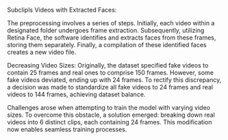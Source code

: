 Subclipls Videos with Extracted Faces:

The preprocessing involves a series of steps. Initially, each video within a designated folder undergoes frame extraction. Subsequently, utilizing Retina Face, the software identifies and extracts faces from these frames, storing them separately. Finally, a compilation of these identified faces creates a new video file.


Decreasing Video Sizes:
Originally, the dataset specified fake videos to contain 25 frames and real ones to comprise 150 frames. However, some fake videos deviated, ending up with 24 frames. To rectify this discrepancy, a decision was made to standardize all fake videos to 24 frames and real videos to 144 frames, achieving dataset balance.

Challenges arose when attempting to train the model with varying video sizes. To overcome this obstacle, a solution emerged: breaking down real videos into 6 distinct clips, each containing 24 frames. This modification now enables seamless training processes.

